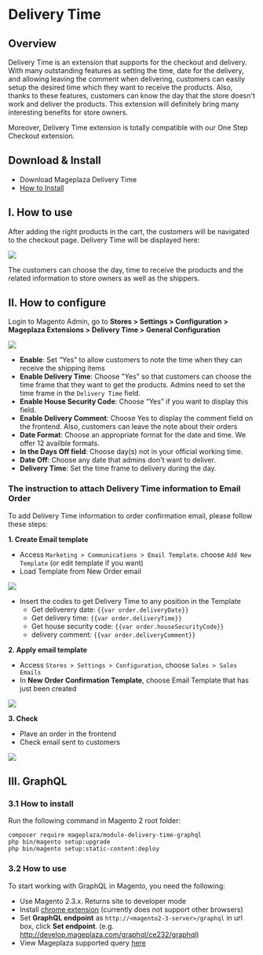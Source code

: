 # Delivery Time
## Overview

Delivery Time is an extension that supports for the checkout and delivery. With many outstanding features as setting the time, date for the delivery, and allowing leaving the comment when delivering, customers can easily setup the desired time which they want to receive the products. Also, thanks to these features, customers can know the day that the store doesn't work and deliver the products. This extension will definitely bring many interesting benefits for store owners.

Moreover, Delivery Time extension is totally compatible with our One Step Checkout extension.

## Download & Install
- Download Mageplaza Delivery Time
- [How to Install](https://www.mageplaza.com/install-magento-2-extension/)

## I. How to use

After adding the right products in the cart, the customers will be navigated to the checkout page. Delivery Time will be displayed here:

![](https://i.imgur.com/qrpWYAY.png)

The customers can choose the day, time to receive the products and the related information to store owners as well as the shippers.

## II. How to configure

Login to Magento Admin, go to **Stores > Settings > Configuration > Mageplaza Extensions > Delivery Time > General Configuration**

![](https://i.imgur.com/s4GdkLc.png)

* **Enable**: Set “Yes” to allow customers to note the time when they can receive the shipping items
* **Enable Delivery Time**: Choose "Yes" so that customers can choose the time frame that they want to get the products. Admins need to set the time frame in the `Delivery Time` field.
* **Enable House Security Code**: Choose “Yes” if you want to display this field.
* **Enable Delivery Comment**: Choose Yes to display the comment field on the frontend. Also, customers can leave the note about their orders
* **Date Format**: Choose an appropriate format for the date and time. We offer 12 availble formats.
* **In the Days Off field**: Choose day(s) not in your official working time.
* **Date Off**: Choose any date that admins don't want to deliver.
* **Delivery Time**: Set the time frame to delivery during the day.


### The instruction to attach Delivery Time information to Email Order

To add Delivery Time information to order confirmation email, please follow these steps:

**1. Create Email template**

- Access `Marketing > Communications > Email Template`. choose `Add New Template` (or edit template if you want)
- Load Template from New Order email

![](https://i.imgur.com/n1mafOC.png)

- Insert the codes to get Delivery Time to any position in the Template
  - Get deliverery date: `{{var order.deliveryDate}}`
  - Get delivery time: `{{var order.deliveryTime}}`
  - Get house security code: `{{var order.houseSecurityCode}}`
  - delivery comment: `{{var order.deliveryComment}}`

**2. Apply email template**

- Access `Stores > Settings > Configuration`, choose `Sales > Sales Emails`
- In **New Order Confirmation Template**, choose Email Template that has just been created

![](https://i.imgur.com/m54pcqr.png)

**3. Check**

- Plave an order in the frontend
- Check email sent to customers

![](https://i.imgur.com/NTQvSSQ.png)
## III. GraphQL

### 3.1 How to install

Run the following command in Magento 2 root folder:

```
composer require mageplaza/module-delivery-time-graphql
php bin/magento setup:upgrade
php bin/magento setup:static-content:deploy
```

### 3.2 How to use

To start working with GraphQL in Magento, you need the following:
- Use Magento 2.3.x. Returns site to developer mode
- Install [chrome extension](https://chrome.google.com/webstore/detail/chromeiql/fkkiamalmpiidkljmicmjfbieiclmeij?hl=en) (currently does not support other browsers)
- Set **GraphQL endpoint** as `http://<magento2-3-server>/graphql` in url box, click **Set endpoint**. (e.g. http://develop.mageplaza.com/graphql/ce232/graphql)
- View  Mageplaza supported query <a href='https://documenter.getpostman.com/view/10589000/SzYXWeR9?version=latest' target='_blank' rel='nofollow'>here</a>

